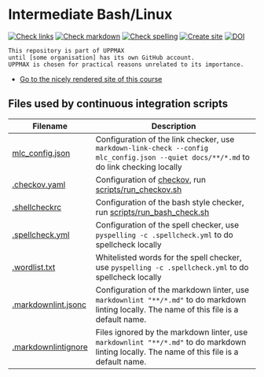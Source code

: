 # Intermediate Bash/Linux

<!-- markdownlint-disable MD013 --><!-- Badges cannot be split up over lines, hence will break 80 characters per line -->

[![Check links](https://github.com/UPPMAX/naiss_intermediate_bash_linux/actions/workflows/check_links.yaml/badge.svg?branch=main)](https://github.com/UPPMAX/naiss_intermediate_bash_linux/actions/workflows/check_links.yaml)
[![Check markdown](https://github.com/UPPMAX/naiss_intermediate_bash_linux/actions/workflows/check_markdown.yaml/badge.svg?branch=main)](https://github.com/UPPMAX/naiss_intermediate_bash_linux/actions/workflows/check_markdown.yaml)
[![Check spelling](https://github.com/UPPMAX/naiss_intermediate_bash_linux/actions/workflows/check_spelling.yaml/badge.svg?branch=main)](https://github.com/UPPMAX/naiss_intermediate_bash_linux/actions/workflows/check_spelling.yaml)
[![Create site](https://github.com/UPPMAX/naiss_intermediate_bash_linux/actions/workflows/create_website.yaml/badge.svg?branch=main)](https://github.com/UPPMAX/naiss_intermediate_bash_linux/actions/workflows/create_website.yaml)
[![DOI](https://zenodo.org/badge/887694497.svg)](https://doi.org/10.5281/zenodo.15551066)

<!-- markdownlint-enable MD013 -->

```text
This repository is part of UPPMAX
until [some organisation] has its own GitHub account.
UPPMAX is chosen for practical reasons unrelated to its importance.
```

- [Go to the nicely rendered site of this course](https://uppmax.github.io/naiss_intermediate_bash_linux)

## Files used by continuous integration scripts

<!-- markdownlint-disable MD013 --><!-- Tables cannot be split up over lines, hence will break 80 characters per line -->

Filename                                  |Description
------------------------------------------|--------------------------------------------------------------------------------------------------------------------------------------
[mlc_config.json](mlc_config.json)        |Configuration of the link checker, use `markdown-link-check --config mlc_config.json --quiet docs/**/*.md` to do link checking locally
[.checkov.yaml](.checkov.yaml)            |Configuration of [checkov](https://www.checkov.io/), run [scripts/run_checkov.sh](scripts/run_checkov.sh)
[.shellcheckrc](.shellcheckrc)            |Configuration of the bash style checker, run [scripts/run_bash_check.sh](scripts/run_bash_check.sh)
[.spellcheck.yml](.spellcheck.yml)        |Configuration of the spell checker, use `pyspelling -c .spellcheck.yml` to do spellcheck locally
[.wordlist.txt](.wordlist.txt)            |Whitelisted words for the spell checker, use `pyspelling -c .spellcheck.yml` to do spellcheck locally
[.markdownlint.jsonc](.markdownlint.jsonc)|Configuration of the markdown linter, use `markdownlint "**/*.md"` to do markdown linting locally. The name of this file is a default name.
[.markdownlintignore](.markdownlintignore)|Files ignored by the markdown linter, use `markdownlint "**/*.md"` to do markdown linting locally. The name of this file is a default name.

<!-- markdownlint-enable MD013 -->
